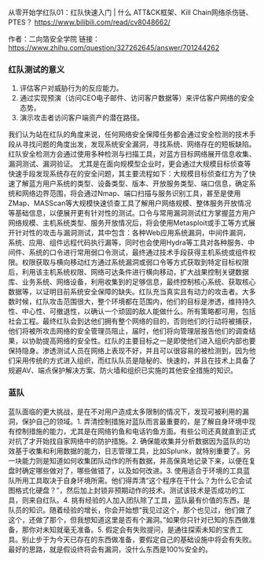 

从零开始学红队01：红队快速入门 | 什么 ATT&CK框架、Kill Chain网络杀伤链、PTES？
https://www.bilibili.com/read/cv8048662/

作者：二向箔安全学院
链接：https://www.zhihu.com/question/327262645/answer/701244262

### 红队测试的意义
1. 评估客户对威胁行为的反应能力。
2. 通过实现预演（访问CEO电子邮件、访问客户数据等）来评估客户网络的安全态势。
3. 演示攻击者访问客户端资产的潜在路径。
 
我们认为站在红队的角度来说，任何网络安全保障任务都会通过安全检测的技术手段从寻找问题的角度出发，发现系统安全漏洞，寻找系统、网络存在的短板缺陷。
红队安全检测方会通过使用多种检测与扫描工具，对蓝方目标网络展开信息收集、漏洞测试、漏洞验证。
尤其是在面向规模型企业时，更会通过大规模目标侦查等快速手段发现系统存在的安全问题，其主要流程如下：大规模目标侦查红方为了快速了解蓝方用户系统的类型、设备类型、版本、开放服务类型、端口信息，确定系统和网络边界范围，将会通过Nmap、端口扫描与服务识别工具，甚至是使用ZMap、MASScan等大规模快速侦查工具了解用户网络规模、整体服务开放情况等基础信息，以便展开更有针对性的测试。口令与常用漏洞测试红方掌握蓝方用户网络规模、主机系统类型、服务开放情况后，将会使用Metasploit或手工等方式展开针对性的攻击与漏洞测试，其中包含：各种Web应用系统漏洞，中间件漏洞，系统、应用、组件远程代码执行漏等，同时也会使用Hydra等工具对各种服务、中间件、系统的口令进行常用弱口令测试，最终通过技术手段获得主机系统或组件权限。权限获取与横向移动红方通过系统漏洞或弱口令等方式获取到特定目标权限后，利用该主机系统权限、网络可达条件进行横向移动，扩大战果控制关键数据库、业务系统、网络设备，利用收集到的足够信息，最终控制核心系统、获取核心数据等，以证明目前系统安全保障的缺失。红队充当真实且有动力的攻击者。大多数时候，红队攻击范围很大，整个环境都在范围内，他们的目标是渗透，维持持久性、中心性、可撤退性，以确认一个顽固的敌人能做什么。所有策略都可用，包括社会工程。最终红队会到达他们拥有整个网络的目的，否则他们的行动将被捕获，他们将被所攻击网络的安全管理员阻止，届时，他们将向管理层报告他们的调查结果，以协助提高网络的安全性。红队的主要目标之一是即使他们进入组织内部也要保持隐身。渗透测试人员在网络上表现不好，并且可以很容易的被检测到，因为他们采用传统的方式进入组织，而红队队员是隐秘的、快速的，并且在技术上具备了规避AV、端点保护解决方案、防火墙和组织已实施的其他安全措施的知识。
### 蓝队
蓝队面临的更大挑战，是在不对用户造成太多限制的情况下，发现可被利用的漏洞，保护自己的领域。1. 弄清控制措施对蓝队而言最重要的，是了解自身环境中现有控制措施的能力，尤其是在网络钓鱼和电话钓鱼方面。有些公司还真就直到正式对抗了才开始找自家网络中的防护措施。2. 确保能收集并分析数据因为蓝队的功效基于收集和利用数据的能力，日志管理工具，比如Splunk，就特别重要了。另一块能力则是知道如何收集团队动作的所有数据，并高保真地记录下来，以便在复盘时确定哪些做对了，哪些做错了，以及如何改进。3. 使用适合于环境的工具蓝队所用工具取决于自身环境所需。他们得弄清“这个程序在干什么？为什么它会试图格式化硬盘？”，然后加上封锁非预期动作的技术。测试该技术是否成功的工具，则来自红队。4. 挑有经验的人加入团队除了工具，蓝队最有价值的东西，是队员的知识。随着经验的增长，你会开始想“我见过这个，那个也见过，他们做了这个，还做了那个，但我想知道这里是否有个漏洞。”如果你只针对已知的东西做准备，那你对未知就毫无准备。5. 假定会有失败提问，是通往探索未知的宝贵工具。别止步于为今天已存在的东西做准备，要假定自己的基础设施中将会有失败。最好的思路，就是假设终将会有漏洞，没什么东西是100%安全的。